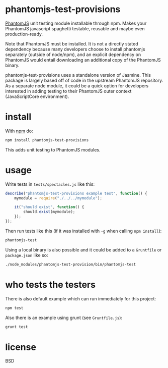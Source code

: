 # phantomjs-test-provisions

[PhantomJS](http://phantomjs.org/) unit testing module installable through npm.
Makes your PhantomJS javascript spaghetti testable, reusable and maybe even
production-ready.

Note that PhantomJS must be installed. It is not a directly stated dependency
because many developers choose to install phantomjs separately (outside of
node/npm), and an explicit dependency on PhantomJS would entail downloading an
additional copy of the PhantomJS binary.

phantomjs-test-provisions uses a standalone version of Jasmine. This package is
largely based off of code in the upstream PhantomJS repository. As a separate
node module, it could be a quick option for developers interested in adding
testing to their PhantomJS outer context (JavaScriptCore environment).

# install

With [npm](http://npmjs.org/) do:

``` bash
npm install phantomjs-test-provisions
```

This adds unit testing to PhantomJS modules.

# usage

Write tests in `tests/spectacles.js` like this:

``` js
describe("phantomjs-test-provisions example test", function() {
    mymodule = require("./../../mymodule");

    it("should exist", function() {
        should.exist(mymodule);
    });
});
```

Then run tests like this (if it was installed with `-g` when calling `npm install`):

``` bash
phantomjs-test
```

Using a local binary is also possible and it could be added to a `Gruntfile` or `package.json` like so:

``` bash
./node_modules/phantomjs-test-provision/bin/phantomjs-test
```

# who tests the testers

There is also default example which can run immediately for this project:

``` bash
npm test
```

Also there is an example using grunt (see `Gruntfile.js`):

``` bash
grunt test
```

# license

BSD
